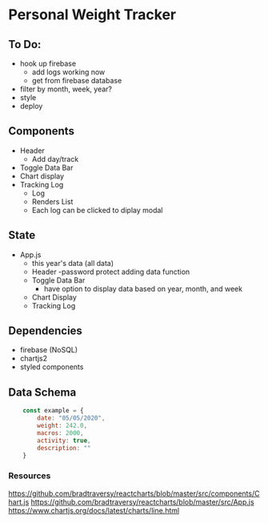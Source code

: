 # Personal Weight Tracker

## To Do:
- hook up firebase
    - add logs working now
    - get from firebase database
- filter by month, week, year?
- style
- deploy

## Components 
- Header 
    - Add day/track 
- Toggle Data Bar
- Chart display 
- Tracking Log
    - Log
    - Renders List 
    - Each log can be clicked to diplay modal

## State
- App.js 
    - this year's data (all data)
    - Header
        -password protect adding data function
    - Toggle Data Bar
        - have option to display data based on year, month, and week
    - Chart Display
    - Tracking Log

## Dependencies
- firebase (NoSQL)
- chartjs2
- styled components

## Data Schema
```js
    const example = {
        date: "05/05/2020",
        weight: 242.0,
        macros: 2000,
        activity: true,
        description: "" 
    }
```

### Resources
https://github.com/bradtraversy/reactcharts/blob/master/src/components/Chart.js
https://github.com/bradtraversy/reactcharts/blob/master/src/App.js
https://www.chartjs.org/docs/latest/charts/line.html